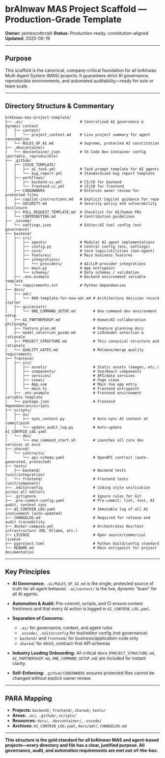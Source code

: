 # brAInwav MAS Project Scaffold — Production-Grade Template

**Owner:** jamiescottcraik
**Status:** Production-ready, constitution-aligned
**Updated:** 2025-06-19

---

## Purpose

This scaffold is the canonical, company-critical foundation for all brAInwav Multi-Agent System (MAS) projects.
It guarantees strict AI governance, reproducible environments, and automated auditability—ready for solo or team scale.

---

## Directory Structure & Commentary

```text
brAInwav-mas-project-template/
├── .ai/                          # Centralized AI governance & dynamic context
│   ├── context/
│   │   └── project_context.md    # Live project summary for agent consumption
│   └── RULES_OF_AI.md            # Supreme, protected AI constitution
├── .devcontainer/
│   └── devcontainer.json         # VS Code Dev Container config (portable, reproducible)
├── .github/
│   ├── ISSUE_TEMPLATE/
│   │   ├── ai_task.yml           # Task prompt template for AI agents
│   │   └── bug_report.yml        # Standardized bug report template
│   ├── workflows/
│   │   ├── backend-ci.yml        # CI/CD for backend
│   │   └── frontend-ci.yml       # CI/CD for frontend
│   ├── CODEOWNERS                # Enforces owner review for protected files
│   ├── copilot-instructions.md   # Explicit Copilot guidance for repo
│   ├── SECURITY.md               # Security policy and vulnerability disclosure
│   ├── PULL_REQUEST_TEMPLATE.md  # Checklist for AI/human PRs
│   └── CONTRIBUTING.md           # Contribution guidelines
├── .vscode/
│   └── settings.json             # Editor/AI tool config (not governance)
├── backend/
│   ├── src/
│   │   ├── agents/               # Modular AI agent implementations
│   │   ├── config.py             # Central config (env, settings)
│   │   ├── core/                 # Core logic/utilities (non-agent)
│   │   ├── features/             # Main business features
│   │   ├── integrations/
│   │   │   └── providers/        # AI/LLM provider integrations
│   │   ├── main.py               # App entrypoint
│   │   └── schemas/              # Data schemas / validation
│   ├── .env.example              # Backend environment variable template
│   └── requirements.txt          # Python dependencies
├── docs/
│   ├── adr/
│   │   └── 000-template-for-new-adr.md # Architecture decision record starter
│   ├── quickstart/
│   │   └── ONE_COMMAND_SETUP.md        # One-command dev environment setup
│   ├── AI_PARTNERSHIP.md               # Human/AI collaboration philosophy
│   ├── feature_plan.md                 # Feature planning docs
│   ├── model_selection_guide.md        # LLM/model selection & rationale
│   ├── PROJECT_STRUCTURE.md            # This canonical structure and rationale
│   └── QUALITY_GATES.md                # Release/merge quality requirements
├── frontend/
│   ├── src/
│   │   ├── assets/                     # Static assets (images, etc.)
│   │   ├── components/                 # Vue/React components
│   │   ├── services/                   # API/data services
│   │   ├── views/                      # Page views
│   │   ├── App.vue                     # Main Vue app entry
│   │   └── main.ts                     # Frontend entrypoint
│   ├── .env.example                    # Frontend environment variable template
│   └── package.json                    # Frontend dependencies/scripts
├── scripts/
│   ├── ai/
│   │   ├── sync_context.py             # Auto-sync AI context at commit/push
│   │   └── update_audit_log.py         # Auto-update AI_CONTRIB_LOG.yaml
│   └── dev/
│       └── one_command_start.sh        # Launches all core dev services at once
├── shared/
│   └── contracts/
│       └── api-schema.yaml             # OpenAPI contract (auto-generated, protected)
├── tests/
│   ├── backend/                        # Backend tests (unit/integration)
│   └── frontend/                       # Frontend tests (unit/component)
├── .editorconfig                       # Coding style unification across all editors
├── .gitignore                          # Ignore rules for Git
├── .pre-commit-config.yaml             # Pre-commit: lint, test, AI audit, context sync
├── AI_CONTRIB_LOG.yaml                 # Immutable log of all AI involvement (auto-updated)
├── CHANGELOG.md                        # Required for release and audit traceability
├── docker-compose.yml                  # Orchestrates dev/test infrastructure (DB, Ollama, etc.)
├── LICENSE                             # Open source/commercial license
├── pyproject.toml                      # Python build/config standard
└── README.md                           # Main entrypoint for project documentation
```

---

## Key Principles

- **AI Governance:**
  `.ai/RULES_OF_AI.md` is the single, protected source of truth for all agent behavior.
  `.ai/context/` is the live, dynamic “brain” for all AI agents.

- **Automation & Audit:**
  Pre-commit, scripts, and CI ensure context freshness and that every AI action is logged in `AI_CONTRIB_LOG.yaml`.

- **Separation of Concerns:**
  - `.ai/` for governance, context, and agent rules
  - `.vscode/`, `.editorconfig` for tool/editor config (not governance)
  - `backend/` and `frontend/` for business/application code only
  - `shared/` for strict, contract-first API schemas

- **Industry Leading Onboarding:**
  All critical docs (`PROJECT_STRUCTURE.md`, `AI_PARTNERSHIP.md`, `ONE_COMMAND_SETUP.md`) are included for instant clarity.

- **Self-Enforcing:**
  `.github/CODEOWNERS` ensures protected files cannot be changed without explicit owner review.

---

## PARA Mapping

- **Projects:** `backend/`, `frontend/`, `shared/`, `tests/`
- **Areas:** `.ai/`, `.github/`, `scripts/`
- **Resources:** `docs/`, `.devcontainer/`, `.vscode/`
- **Archives:** `AI_CONTRIB_LOG.yaml`, `docs/adr/`, `CHANGELOG.md`

---

**This structure is the gold standard for all brAInwav MAS and agent-based projects—every directory and file has a clear, justified purpose. All governance, audit, and automation requirements are met out-of-the-box.**

